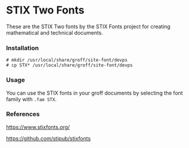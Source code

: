 # STIX Two Fonts

These are the STIX Two fonts by the STIX Fonts project for creating
mathematical and technical documents.

### Installation
    # mkdir /usr/local/share/groff/site-font/devps
    # cp STX* /usr/local/share/groff/site-font/devps

### Usage
You can use the STIX fonts in your groff documents by selecting the font
family with `.fam STX`.

### References
https://www.stixfonts.org/

https://github.com/stipub/stixfonts
